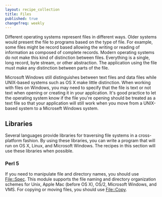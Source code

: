 ```yaml
---
layout: recipe_collection
title: Files
published: true
changefreq: weekly
---
```


Different operating systems represent files in different ways. Older systems
would present the file to programs based on the type of file. For example,
some files might be record based allowing the writing or reading of
information as composed of complete records. Modern operating systems do not
make this kind of distinction between files. Everything is a single, long
record, byte stream, or other abstraction. The application using the file must
make any distinction between parts of the file.

Microsoft Windows still distinguishes between text files and data files while
UNIX-based systems such as OS X make little distinction. When working with files
on Windows, you may need to specify that the file is text or not text when
opening or creating it in your application. It's good practice to let the
operating system know if the file you're opening should be treated as a text
file so that your application will still work when you move from a UNIX-based
system to a Microseft Windows system.

## Libraries

Several languages provide libraries for traversing file systems in a cross-platform
fashion. By using these libraries, you can write a program that will run on OS X,
Linux, and Microsoft Windows. The recipes in this section will use these libraries
when possible.

### Perl 5

If you need to manipulate file and directory names, you should use [File::Spec](http://perldoc.perl.org/File/Spec.html). This module supports the file naming and
directory organization schemes for Unix, Apple Mac (before OS X), OS/2, Microsoft
Windows, and VMS. For copying or moving files, you should use [File::Copy](http://search.cpan.org/~rjbs/perl-5.18.1/lib/File/Copy.pm).